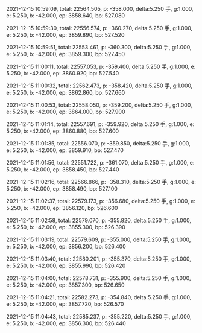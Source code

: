 2021-12-15 10:59:09, total: 22564.505, p: -358.000, delta:5.250 手, g:1.000, e: 5.250, b: -42.000, ep: 3858.640, bp: 527.080

2021-12-15 10:59:30, total: 22556.574, p: -360.270, delta:5.250 手, g:1.000, e: 5.250, b: -42.000, ep: 3859.890, bp: 527.520

2021-12-15 10:59:51, total: 22553.461, p: -360.300, delta:5.250 手, g:1.000, e: 5.250, b: -42.000, ep: 3859.300, bp: 527.450

2021-12-15 11:00:11, total: 22557.053, p: -359.400, delta:5.250 手, g:1.000, e: 5.250, b: -42.000, ep: 3860.920, bp: 527.540

2021-12-15 11:00:32, total: 22562.473, p: -358.420, delta:5.250 手, g:1.000, e: 5.250, b: -42.000, ep: 3862.860, bp: 527.660

2021-12-15 11:00:53, total: 22558.050, p: -359.200, delta:5.250 手, g:1.000, e: 5.250, b: -42.000, ep: 3864.000, bp: 527.900

2021-12-15 11:01:14, total: 22557.691, p: -359.920, delta:5.250 手, g:1.000, e: 5.250, b: -42.000, ep: 3860.880, bp: 527.600

2021-12-15 11:01:35, total: 22556.070, p: -359.850, delta:5.250 手, g:1.000, e: 5.250, b: -42.000, ep: 3859.910, bp: 527.470

2021-12-15 11:01:56, total: 22551.722, p: -361.070, delta:5.250 手, g:1.000, e: 5.250, b: -42.000, ep: 3858.450, bp: 527.440

2021-12-15 11:02:16, total: 22566.866, p: -358.310, delta:5.250 手, g:1.000, e: 5.250, b: -42.000, ep: 3858.490, bp: 527.100

2021-12-15 11:02:37, total: 22579.173, p: -356.680, delta:5.250 手, g:1.000, e: 5.250, b: -42.000, ep: 3856.120, bp: 526.600

2021-12-15 11:02:58, total: 22579.070, p: -355.820, delta:5.250 手, g:1.000, e: 5.250, b: -42.000, ep: 3855.300, bp: 526.390

2021-12-15 11:03:19, total: 22579.609, p: -355.000, delta:5.250 手, g:1.000, e: 5.250, b: -42.000, ep: 3856.200, bp: 526.400

2021-12-15 11:03:40, total: 22580.201, p: -355.370, delta:5.250 手, g:1.000, e: 5.250, b: -42.000, ep: 3855.990, bp: 526.420

2021-12-15 11:04:00, total: 22578.731, p: -355.900, delta:5.250 手, g:1.000, e: 5.250, b: -42.000, ep: 3857.300, bp: 526.650

2021-12-15 11:04:21, total: 22582.273, p: -354.840, delta:5.250 手, g:1.000, e: 5.250, b: -42.000, ep: 3857.720, bp: 526.570

2021-12-15 11:04:43, total: 22585.237, p: -355.220, delta:5.250 手, g:1.000, e: 5.250, b: -42.000, ep: 3856.300, bp: 526.440